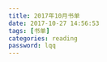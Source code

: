 ```yaml
---
title: 2017年10月书单
date: 2017-10-27 14:56:53
tags: [书单]
categories: reading
password: lqq
---
```












<!-- end -->
